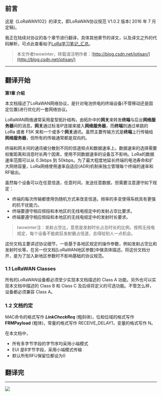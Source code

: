 

## 前言

这是《LoRaWAN102》的译文，即LoRaWAN协议规范 V1.0.2 版本( 2016 年 7 月定稿)。

我正在陆续对协议的各个章节进行翻译，具体其他章节的译文，以及译文之外的代码解析，可点此查看帖子[LoRa学习笔记_汇总](http://blog.csdn.net/iotisan/article/details/53930458)。

> 本文作者twowinter，转载请注明作者：[http://blog.csdn.net/iotisan/](http://blog.csdn.net/iotisan/)

---

## 翻译开始

**第1章 介绍**

本文档描述了LoRaWAN网络协议，是针对电池供电的终端设备(不管移动还是固定位置)进行优化的一套网络协议。

LoRaWAN网络通常采用星型拓扑结构，由拓扑中的**网关**来转发**终端**与后台**网络服务器**间的消息。**网关**通过标准IP连接来接入**网络服务器**，而**终端**则通过单跳的 LoRa 或者 FSK 来和一个或多个**网关**通讯。虽然主要传输方式是**终端**上行传输给**网络服务器**，但所有的传输通常都是双向的。

终端和网关间的通讯被分散到不同的信道频点和数据速率上。数据速率的选择需要权衡距离和消息时长两个因素，使用不同数据速率的设备互不影响。LoRa的数据速率范围可以从 0.3kbps 到 50kbps。为了最大程度地延长终端的电池寿命和扩大网络容量，LoRa网络使用速率自适应(ADR)机制来独立管理每个终端的速率和RF输出。

虽然每个设备可以在任意信道，任意时间，发送任意数据，但需要注意遵守如下规定：

- 终端的每次传输都使用伪随机方式来改变信道。频率的多变使得系统具有更强的抗干扰能力。
- 终端要遵守相应频段和本地区的无线电规定中的发射占空比要求。
- 终端要遵守相应频段和本地区的无线电规定中的发射时长要求。

> twowinter注：发射占空比，意思是发射时长占总时长的比例。按照无线电规定，每个设备不能疯狂发射霸占信道，总得给别人一点机会。


这份文档主要讲述协议细节，一些基于各地区规定的操作参数，例如发射占空比和发射时长等，在另一份文档[LoRaWAN地区参数]中做具体描述。将这份文档分开，是为了加入新地区参数时不影响基础的协议规范。

### 1.1 LoRaWAN Classes

所有的LoRaWAN设备都必须至少实现本文档描述的 Class A 功能。另外也可以实现本文档中描述的 Class B 和 Class C 及后续将定义的可选功能。不管怎么样，设备都必须兼容 Class A。

### 1.2 文档约定

MAC命令的格式写作 ***LinkCheckReq*** (粗斜体)，位和位域的格式写作 **FRMPayload** (粗体)，常量的格式写作 RECEIVE_DELAY1，变量的格式写作 N。

在本文档中，

- 所有多字节字段的字节序均采用小端模式
- EUI 是8字节字段，采用小端模式传输
- 默认所有RFU保留位都设为0



## 翻译完


---

![](http://7xkqvo.com1.z0.glb.clouddn.com/wechat_mp_qrcode_new.png)
